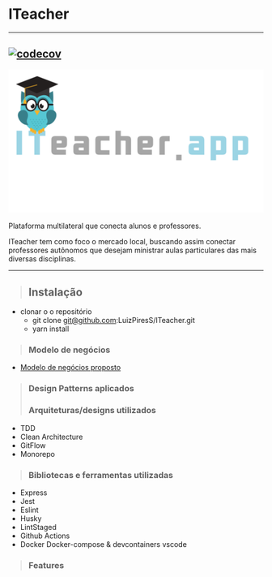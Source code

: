 # **ITeacher**

---

## [![codecov](https://codecov.io/gh/LuizPiresS/ITeacher/branch/development/graph/badge.svg)](https://codecov.io/gh/LuizPiresS/ITeacher)

[![alt text](./assets/logogg.png 'Link para o site')](https://www.iteacher.app)

Plataforma multilateral que conecta alunos e professores.

ITeacher tem como foco o mercado local, buscando assim conectar professores autônomos que desejam ministrar aulas particulares das mais diversas disciplinas.

---

> ## Instalação

- clonar o o repositório
  - git clone git@github.com:LuizPiresS/ITeacher.git
  - yarn install

> ### Modelo de negócios

- [Modelo de negócios proposto](https://miro.com/app/board/o9J_kqWCpbw=/)

> ### Design Patterns aplicados
>
> ### Arquiteturas/designs utilizados

- TDD
- Clean Architecture
- GitFlow
- Monorepo

> ### Bibliotecas e ferramentas utilizadas

- Express
- Jest
- Eslint
- Husky
- LintStaged
- Github Actions
- Docker Docker-compose & devcontainers vscode

> ### Features
